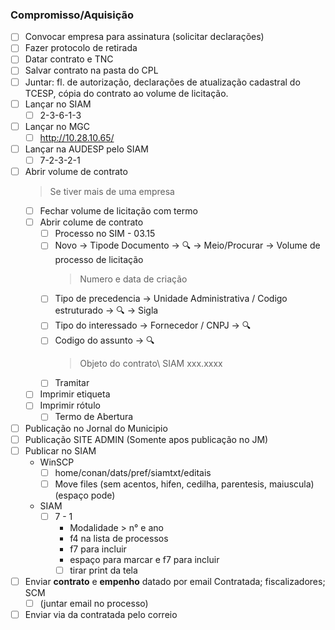 ### Compromisso/Aquisição
- [ ] Convocar empresa para assinatura (solicitar declarações)
- [ ] Fazer protocolo de retirada
- [ ] Datar contrato e TNC
- [ ] Salvar contrato na pasta do CPL
- [ ] Juntar: fl. de autorização, declarações de atualização cadastral do TCESP, cópia do contrato ao volume de licitação.
- [ ] Lançar no SIAM
	- [ ] 2-3-6-1-3
- [ ] Lançar no MGC
	- [ ] http://10.28.10.65/
- [ ] Lançar na AUDESP pelo SIAM
	- [ ] 7-2-3-2-1
- [ ] Abrir volume de contrato
	>Se tiver mais de uma empresa
	- [ ] Fechar volume de licitação com termo
	- [ ] Abrir colume de contrato
 		- [ ] Processo no SIM - 03.15
      - [ ] Novo -> Tipode Documento -> 🔍 -> Meio/Procurar -> Volume de processo de licitação
        > Numero e data de criação
      - [ ] Tipo de precedencia -> Unidade Administrativa / Codigo estruturado -> 🔍 -> Sigla
      - [ ] Tipo do interessado -> Fornecedor / CNPJ -> 🔍
      - [ ] Codigo do assunto -> 🔍
        > Objeto do contrato\\ SIAM xxx.xxxx
      - [ ] Tramitar
    - [ ] Imprimir etiqueta
    - [ ] Imprimir rótulo
		- [ ] Termo de Abertura
- [ ] Publicação no Jornal do Municipio
- [ ] Publicação SITE ADMIN (Somente apos publicação no JM)
- [ ] Publicar no SIAM
	- WinSCP
		- [ ] home/conan/dats/pref/siamtxt/editais
		- [ ] Move files (sem acentos, hifen, cedilha, parentesis, maiuscula)(espaço pode)
	- SIAM
	  	- [ ] 7 - 1
			- Modalidade > n° e ano
			- f4 na lista de processos
			- f7 para incluir
			- espaço para marcar e f7 para incluir
			- [ ] tirar print da tela
- [ ] Enviar **contrato** e **empenho** datado por email
      Contratada; fiscalizadores; SCM
  - [ ] (juntar email no processo)
- [ ] Enviar via da contratada pelo correio
